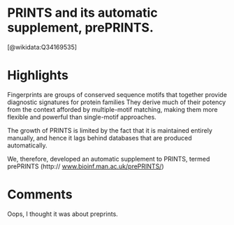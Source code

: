
PRINTS and its automatic supplement, prePRINTS.
===============================================
  
  [@wikidata:Q34169535]  

# Highlights
Fingerprints are groups of conserved sequence motifs that together provide diagnostic signatures for protein families
They derive much of their potency from the context afforded by multiple-motif matching, making them more flexible and powerful than single-motif approaches. 

The growth of PRINTS is limited by the fact that it is maintained entirely manually, and hence it lags behind databases that are produced automatically.

We, therefore, developed an automatic supplement to PRINTS, termed prePRINTS (http:// www.bioinf.man.ac.uk/prePRINTS/)

# Comments

Oops, I thought it was about preprints.